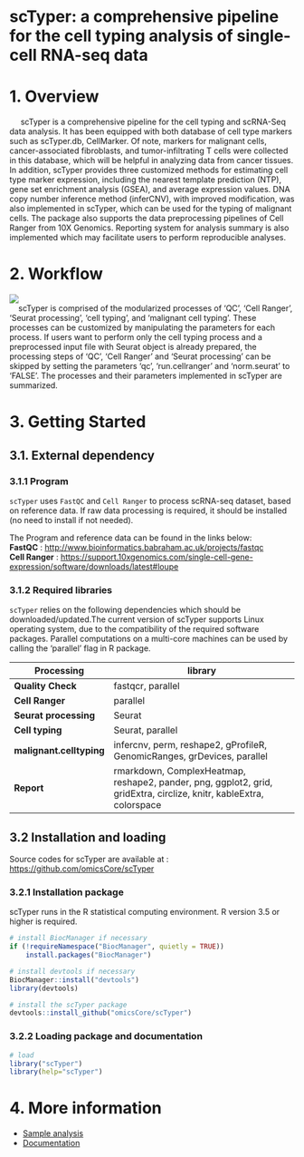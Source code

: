 
# scTyper: a comprehensive pipeline for the cell typing analysis of single-cell RNA-seq data


# 1. Overview 
&nbsp;&nbsp;&nbsp;&nbsp; scTyper is a comprehensive pipeline for the cell typing and scRNA-Seq data analysis. It has been equipped with both database of cell type markers such as scTyper.db, CellMarker. Of note, markers for malignant cells, cancer-associated fibroblasts, and tumor-infiltrating T cells were collected in this database, which will be helpful in analyzing data from cancer tissues. In addition, scTyper provides three customized methods for estimating cell type marker expression, including the nearest template prediction (NTP), gene set enrichment analysis (GSEA), and average expression values. DNA copy number inference method (inferCNV), with improved modification, was also implemented in scTyper, which can be used for the typing of malignant cells. The package also supports the data preprocessing pipelines of Cell Ranger from 10X Genomics. Reporting system for analysis summary is also implemented which may facilitate users to perform reproducible analyses.  

# 2. Workflow

![](https://user-images.githubusercontent.com/36435306/84363831-3cec7000-ac0a-11ea-802d-41de1b953835.png)
</br>
&nbsp;&nbsp;&nbsp;&nbsp;scTyper is comprised of the modularized processes of ‘QC’, ‘Cell Ranger’, ‘Seurat processing’, ‘cell typing’, and ‘malignant cell typing’. These processes can be customized by manipulating the parameters for each process. If users want to perform only the cell typing process and a preprocessed input file with Seurat object is already prepared, the processing steps of ‘QC’, ‘Cell Ranger’ and ‘Seurat processing’ can be skipped by setting the parameters ‘qc’, ‘run.cellranger’ and ‘norm.seurat’ to ‘FALSE’. The processes and their parameters implemented in scTyper are summarized.

# 3. Getting Started 

## 3.1. External dependency

### 3.1.1 Program

`scTyper` uses `FastQC` and `Cell Ranger` to process scRNA-seq dataset, based on reference data.
If raw data processing is required, it should be installed (no need to install if not needed).

The Program and reference data can be found in the links below: </br>
**FastQC** : http://www.bioinformatics.babraham.ac.uk/projects/fastqc  </br>
**Cell Ranger** : https://support.10xgenomics.com/single-cell-gene-expression/software/downloads/latest#loupe 


### 3.1.2 Required libraries

`scTyper` relies on the following dependencies which should be downloaded/updated.The current version of scTyper supports Linux operating system, due to the compatibility of the required software packages. Parallel computations on a multi-core machines can be used by calling the ‘parallel’ flag in R package.


| Processing                  | library                   | 
|----------------------------|--------------------|
|  **Quality Check** | fastqcr,  parallel |
|  **Cell Ranger** | parallel  |
|  **Seurat processing** | Seurat |
|  **Cell typing** | Seurat,  parallel |
|  **malignant.celltyping** | infercnv, perm, reshape2, gProfileR, GenomicRanges, grDevices, parallel  |
|  **Report** | rmarkdown, ComplexHeatmap, reshape2, pander, png, ggplot2, grid, gridExtra, circlize, knitr, kableExtra, colorspace |


## 3.2 Installation and loading
Source codes for scTyper are available at : https://github.com/omicsCore/scTyper

### 3.2.1 Installation package
scTyper runs in the R statistical computing environment. R version 3.5 or higher is required.

```r
# install BiocManager if necessary
if (!requireNamespace("BiocManager", quietly = TRUE))
    install.packages("BiocManager")

# install devtools if necessary
BiocManager::install("devtools")
library(devtools)

# install the scTyper package
devtools::install_github("omicsCore/scTyper")
```

### 3.2.2 Loading package and documentation


```r
# load
library("scTyper") 
library(help="scTyper")
```
 
# 4. More information
  
- [Sample analysis](http://htmlpreview.github.io/?https://github.com/omicsCore/scTyper/blob/master/vignettes/Sample_analysis.html)
- [Documentation](https://github.com/omicsCore/scTyper/files/4835210/scTyper_reference_manual.pdf)


